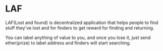 # LAF

LAF(Lost and found) is decentralized application that helps people to find stuff they've lost and for finders to get reward for finding and returning.

You can label anything of value to you, and once you lose it, just send ether(prize) to label address and finders will start searching.
